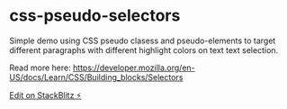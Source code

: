 # css-pseudo-selectors

Simple demo using CSS pseudo clasess and pseudo-elements to target different paragraphs with different highlight colors on text text selection.

Read more here: https://developer.mozilla.org/en-US/docs/Learn/CSS/Building_blocks/Selectors

[Edit on StackBlitz ⚡️](https://stackblitz.com/edit/css-pseudo-selectors)
